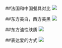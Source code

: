 ##法国和中国餐具对比
![](./_image/2020-06-02-13-26-18.jpg)

##东方美白，西方美黑
![](./_image/2020-06-02-13-27-13.jpg)

##东方油性肤质
![](./_image/2020-06-02-13-28-08.jpg)

##表达爱的方式
![](./_image/2020-06-02-13-28-49.jpg)

